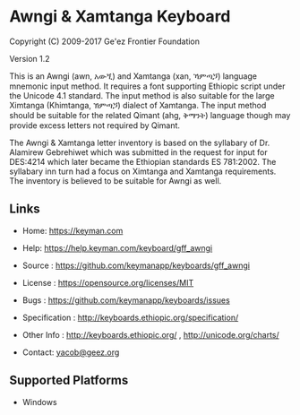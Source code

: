 Awngi & Xamtanga Keyboard
=====================

Copyright (C) 2009-2017 Ge'ez Frontier Foundation

Version 1.2

This is an Awngi (awn, አውጚ) and Xamtanga (xan, ኻምጣጛ) language mnemonic input method.  It requires
a font supporting Ethiopic script under the Unicode 4.1 standard. The input method is also
suitable for the large Ximtanga (Khimtanga, ኽምጣጛ) dialect of Xamtanga.  The input method
should be suitable for the related Qimant (ahg, ቅማንት) language though may provide excess letters
not required by Qimant.

The Awngi & Xamtanga letter inventory is based on the syllabary of Dr. Alamirew Gebrehiwet which
was submitted in the request for input for DES:4214 which later became the Ethiopian standards
ES 781:2002.  The syllabary inn turn had a focus on Ximtanga and Xamtanga requirements.  The
inventory is believed to be suitable for Awngi as well.

Links
-----

 * Home:     https://keyman.com
 * Help:     https://help.keyman.com/keyboard/gff_awngi

 * Source        :  https://github.com/keymanapp/keyboards/gff_awngi
 * License       :  https://opensource.org/licenses/MIT
 * Bugs          :  https://github.com/keymanapp/keyboards/issues

 * Specification :  http://keyboards.ethiopic.org/specification/
 * Other Info    :  http://keyboards.ethiopic.org/ , http://unicode.org/charts/
 * Contact:  yacob@geez.org

Supported Platforms
-------------------
 * Windows
 
